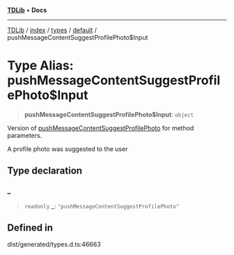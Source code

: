[**TDLib**](../../../../../../README.md) • **Docs**

***

[TDLib](../../../../../../modules.md) / [index](../../../../../README.md) / [types](../../../README.md) / [default](../README.md) / pushMessageContentSuggestProfilePhoto$Input

# Type Alias: pushMessageContentSuggestProfilePhoto$Input

> **pushMessageContentSuggestProfilePhoto$Input**: `object`

Version of [pushMessageContentSuggestProfilePhoto](pushMessageContentSuggestProfilePhoto.md) for method parameters.

A profile photo was suggested to the user

## Type declaration

### \_

> `readonly` **\_**: `"pushMessageContentSuggestProfilePhoto"`

## Defined in

dist/generated/types.d.ts:46663
